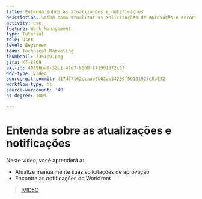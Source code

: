 ```yaml
---
title: Entenda sobre as atualizações e notificações
description: Saiba como atualizar as solicitações de aprovação e encontrar as notificações no Workfront.
activity: use
feature: Work Management
type: Tutorial
role: User
level: Beginner
team: Technical Marketing
thumbnail: 335109.png
jira: KT-8809
exl-id: 40296ba0-32c1-4fe7-8060-f71991872c37
doc-type: video
source-git-commit: d17df7162ccaab6b62db34209f50131927c0a532
workflow-type: ht
source-wordcount: '40'
ht-degree: 100%

---
```


# Entenda sobre as atualizações e notificações

Neste vídeo, você aprenderá a:

* Atualize manualmente suas solicitações de aprovação
* Encontre as notificações do Workfront

>[!VIDEO](https://video.tv.adobe.com/v/335109/?quality=12&learn=on&enablevpops)

<!---
learn more URLS
Tag others on updates
Update work
--->
